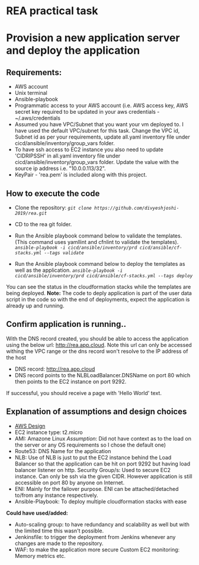 ﻿# REA practical task
# Provision a new application server and deploy the application 

## **Requirements:**

 - AWS account
 - Unix terminal
 - Ansible-playbook
 - Programmatic access to your AWS account (i.e. AWS access key, AWS
   secret key required to be updated in your aws credentials - ~/.aws/credentials
 - Assumed you have VPC/Subnet that you want your vm deployed to. I
   have used the default VPC/subnet for this task.  Change the VPC id, Subnet id as
   per your requirements, update all.yaml inventory file under
   cicd/ansible/inventory/group_vars folder.
 - To have ssh access to EC2 instance you also need to update 'CIDRIPSSH'
   in all.yaml inventory file under cicd/ansible/inventory/group_vars
   folder. Update the value with the source ip address i.e. "10.0.0.113/32".
 - KeyPair - 'rea.pem' is included along with this project.

## **How to execute the code**

 - Clone the repository:
	*`git clone https://github.com/divyeshjoshi-2019/rea.git`*
 - CD to the rea git folder.
 - Run the Ansible playbook command below to validate the templates. (This
   command uses yamllint and cfnlint to validate the templates).
   *`ansible-playbook -i cicd/ansible/inventory/prd cicd/ansible/cf-stacks.yml --tags validate`*
   
 - Run the Ansible playbook command below to deploy the templates as
   well as the application.
*`ansible-playbook -i cicd/ansible/inventory/prd cicd/ansible/cf-stacks.yml --tags deploy`*
  
You can see the status in the cloudformation stacks while the templates are being deployed.
**Note:** The code to deply application is part of the user data script in the code so with the end of deployments, expect the application is already up and running.
## **Confirm application is running..**
With the DNS record created, you should be able to access the application using the below url: http://rea.app.cloud.
Note this url can only be accessed withing the VPC range or the dns record won't resolve to the IP address of the host
 - DNS record: http://rea.app.cloud
 - DNS record points to the NLBLoadBalancer.DNSName on port 80 which then points to the EC2 instance on port 9292. 

If successful, you should receive a page with 'Hello World' text.
                                                                                                   
## **Explanation of assumptions and design choices**

 - [AWS Design](https://cloudcraft.co/view/bc0a06a7-8422-48f8-ae96-7b2ccd1042f5?key=ngtbF8OiCfbkK9cU3b82Cw)
 - EC2 instance type: t2.micro
 - AMI: Amazone Linux
*Assumption*: Did not have context as to the load on the server or any     OS requirements so I chose the default one)
 - Route53: DNS Name for the application
 - NLB: Use of NLB is just to put the EC2 instance behind the Load
   Balancer so that the application can be hit on port 9292 but having
   load balancer listener on http.  Security Group/s: Used to secure EC2
   instance. Can only be ssh via the given CIDR. However application is
   still accessible on port 80 by anyone on Internet.
 - ENI: Mainly for the failover purpose. ENI can be attached/detached
   to/from any instance respectively.
 - Ansible-Playbook: To deploy multiple cloudformation stacks with ease

**Could have used/added:**

 - Auto-scaling group: to have redundancy and scalability as well but
   with the limited time this wasn't possible.
 - Jenkinsfile: to trigger the deployment from Jenkins whenever any
   changes are made to the repository.
 - WAF: to make the application more secure Custom EC2 monitoring:
   Memory metrics etc.
